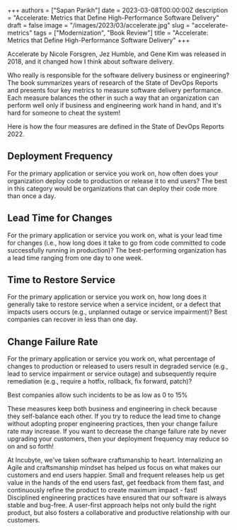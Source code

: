 +++
authors = ["Sapan Parikh"]
date = 2023-03-08T00:00:00Z
description = "Accelerate: Metrics that Define High-Performance Software Delivery"
draft = false
image = "/images/2023/03/accelerate.jpg"
slug = "accelerate-metrics"
tags = ["Modernization", "Book Review"]
title = "Accelerate: Metrics that Define High-Performance Software Delivery"
+++


Accelerate by Nicole Forsgren, Jez Humble, and Gene Kim was released in 2018, and it changed how I think about software delivery.

Who really is responsible for the software delivery business or engineering? The book summarizes years of research of the State of DevOps Reports and presents four key metrics to measure software delivery performance. Each measure balances the other in such a way that an organization can perform well only if business and engineering work hand in hand, and it's hard for someone to cheat the system!

Here is how the four measures are defined in the State of DevOps Reports 2022.

## Deployment Frequency

For the primary application or service you work on, how often does your organization deploy code to production or release it to end users? The best in this category would be organizations that can deploy their code more than once a day.

## Lead Time for Changes

For the primary application or service you work on, what is your lead time for changes (i.e., how long does it take to go from code committed to code successfully running in production)? The best-performing organization has a lead time ranging from one day to one week.

## Time to Restore Service

For the primary application or service you work on, how long does it generally take to restore service when a service incident, or a defect that impacts users occurs (e.g., unplanned outage or service impairment)? Best companies can recover in less than one day.

## Change Failure Rate

For the primary application or service you work on, what percentage of changes to production or released to users result in degraded service (e.g., lead to service impairment or service outage) and subsequently require remediation (e.g., require a hotfix, rollback, fix forward, patch)?

Best companies allow such incidents to be as low as 0 to 15%

These measures keep both business and engineering in check because they self-balance each other. If you try to reduce the lead time to change without adopting proper engineering practices, then your change failure rate may increase. If you want to decrease the change failure rate by never upgrading your customers, then your deployment frequency may reduce so on and so forth!

At Incubyte, we've taken software craftsmanship to heart. Internalizing an Agile and craftsmanship mindset has helped us focus on what makes our customers and end users happier. Small and frequent releases help us get value in the hands of the end users fast, get feedback from them fast, and continuously refine the product to create maximum impact - fast! Disciplined engineering practices have ensured that our software is always stable and bug-free. A user-first approach helps not only build the right product, but also fosters a collaborative and productive relationship with our customers.
